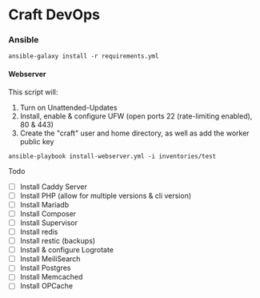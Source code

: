 # Craft DevOps

### Ansible

```
ansible-galaxy install -r requirements.yml
```

#### Webserver

This script will:

1. Turn on Unattended-Updates
1. Install, enable & configure UFW (open ports 22 (rate-limiting enabled), 80 & 443)
1. Create the "craft" user and home directory, as well as add the worker public key

```
ansible-playbook install-webserver.yml -i inventories/test
```

Todo

- [ ] Install Caddy Server
- [ ] Install PHP (allow for multiple versions & cli version)
- [ ] Install Mariadb
- [ ] Install Composer
- [ ] Install Supervisor
- [ ] Install redis
- [ ] Install restic (backups)
- [ ] Install & configure Logrotate
- [ ] Install MeiliSearch
- [ ] Install Postgres
- [ ] Install Memcached
- [ ] Install OPCache
